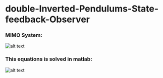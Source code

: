 # double-Inverted-Pendulums-State-feedback-Observer
### MIMO System:
![alt text](https://github.com/98210184/double-Inverted-Pendulums/blob/master/Images/IDP0.png?raw=true)

### This equations is solved in matlab:
![alt text](https://github.com/98210184/double-Inverted-Pendulums/blob/master/Images/IDP.png?raw=true)
